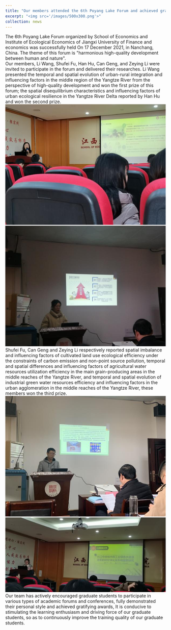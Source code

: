 ```yaml
---
title: "Our members attended the 6th Poyang Lake Forum and achieved gratifying prizes"
excerpt: "<img src='/images/500x300.png'>"
collection: news
---
```


The 6th Poyang Lake Forum organized by School of Economics and Institute of Ecological Economics of Jiangxi University of Finance and economics was successfully held On 17 December 2021, in Nanchang, China. The theme of this forum is "harmonious high-quality development between human and nature".  
Our members, Li Wang, Shufei Fu, Han Hu, Can Geng, and Zeying Li were invited to participate in the forum and delivered their researches. Li Wang presented the temporal and spatial evolution of urban-rural integration and influencing factors  in the middle region of the Yangtze River from the perspective of high-quality development and won the first prize of this forum; the spatial disequilibrium characteristics and influencing factors of urban ecological resilience in the Yangtze River Delta reported by Han Hu and won the second prize.  
<img src='/images/news/news_1_1.jpg'> 
<img src='/images/news/news_1_4.jpg'> 
Shufei Fu, Can Geng and Zeying Li respectively reported spatial imbalance and influencing factors of cultivated land use ecological efficiency under the constraints of carbon emission and non-point source pollution, temporal and spatial differences and influencing factors of agricultural water resources utilization efficiency in the main grain-producing areas in the middle reaches of the Yangtze River, and temporal and spatial evolution of industrial green water resources efficiency and influencing factors in the urban agglomeration in the middle reaches of the Yangtze River, these members won the third prize.  
<img src='/images/news/news_1_2.jpg'> 
<img src='/images/news/news_1_3.jpg'> 
Our team has actively encouraged graduate students to participate in various types of academic forums and conferences, fully demonstrated their personal style and achieved gratifying awards, It is conducive to stimulating the learning enthusiasm and driving force of our graduate students, so as to continuously improve the training quality of our graduate students.
